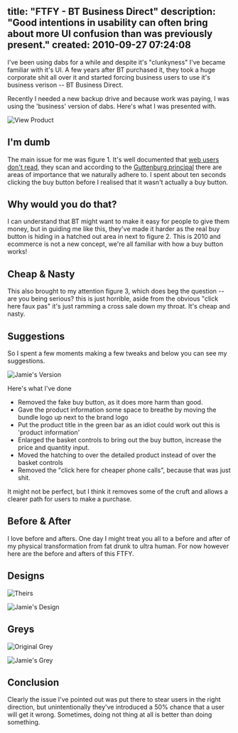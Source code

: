title: "FTFY - BT Business Direct"
description: "Good intentions in usability can often bring about more UI confusion than was previously present."
created: 2010-09-27 07:24:08
---

I've been using dabs for a while and despite it's "clunkyness" I've became familiar with it's UI. A few years after BT purchased it, they took a huge corporate shit all over it and started forcing business users to use it's business verison -- BT Business Direct. 

Recently I needed a new backup drive and because work was paying, I was using the 'business' version of dabs. Here's what I was presented with.

![View Product](http://media.jamiecurle.com/uploads/2010/09/27/blogimage/View_Product.850x600.jpg)

##  I'm dumb

The main issue for me was figure 1.  It's well documented that [web users don't read][1], they scan and according to the [Guttenburg principal][2]  there are areas of importance that we naturally adhere to. I spent about ten seconds clicking the buy button before I realised that it wasn't actually a buy button.

##  Why would you do that?  

I can understand that BT might want to make it easy for people to give them money, but in guiding me like this, they've made it harder as the real buy button is hiding in a hatched out area in next to figure 2.   This is 2010 and ecommerce is not a new concept, we're all familiar with how a buy button works!

##  Cheap & Nasty

This also brought to my attention figure 3, which does beg the question -- are you being serious? this is just horrible, aside from the obvious "click here faux pas" it's just ramming a cross sale down my throat. It's cheap and nasty.

##  Suggestions

So I spent a few moments making a few tweaks and below you can see my suggestions.

![Jamie's Version](http://media.jamiecurle.com/uploads/2010/09/27/blogimage/Jamie_s_Version.850x600.jpg)

Here's what I've done

* Removed the fake buy button, as it does more harm than good.
* Gave the product information some space to breathe by moving the bundle logo up next to the brand logo
* Put the product title in the green bar as an idiot could work out this is 'product information'
* Enlarged the basket controls to bring out the buy button, increase the price and quantity input.
* Moved the hatching to over the detailed product instead of over the basket controls
* Removed the "click here for cheaper phone calls", because that was just shit.

It might not be perfect, but I think it removes some of the cruft and allows a clearer path for users to make a purchase. 

##  Before & After

I love before and afters. One day I might treat you all to a before and after of my physical transformation from fat drunk to ultra human. For now however here are the before and afters of this FTFY. 

## Designs

![Theirs](http://media.jamiecurle.com/uploads/2010/09/27/blogimage/Theirs.850x600.jpg)

![Jamie's Design](http://media.jamiecurle.com/uploads/2010/09/27/blogimage/Jamie_s_Design.850x600.jpg)

## Greys

![Original Grey](http://media.jamiecurle.com/uploads/2010/09/27/blogimage/Original_Grey.850x600.jpg)

![Jamie's Grey](http://media.jamiecurle.com/uploads/2010/09/27/blogimage/Jamie_s_Grey.850x600.jpg)

##  Conclusion

Clearly the issue I've pointed out was put there to stear users in the right direction, but unintentionally they've introduced a 50% chance that a user will get it wrong.  Sometimes, doing not thing at all is better than doing something.  

[1]: http://www.useit.com/alertbox/9710a.html "web users don't read"
[2]: http://www.studiodino.com/info/news47.htm "Guttenburg Principal"


